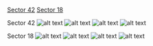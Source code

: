 [Sector 42](#sector42)
[Sector 18](#sector18)

<a name = "sector42"></a>
Sector 42
![alt text](/images/WASP-011_Sector_42/WASP-011_Sector_42_a_TimeSeries.png)
![alt text](/images/WASP-011_Sector_42/WASP-011_Sector_42_b_FoldedLightCurve.png)
![alt text](/images/WASP-011_Sector_42/WASP-011_Sector_42_b_IndividualTransitsWithFit.png)
![alt text](/images/WASP-011_Sector_42/WASP-011_Sector_42_c_TimingResiduals.png)

<a name = "sector18"></a>
Sector 18
![alt text](/images/WASP-011_Sector_18/WASP-011_Sector_18_a_TimeSeries.png)
![alt text](/images/WASP-011_Sector_18/WASP-011_Sector_18_b_FoldedLightCurve.png)
![alt text](/images/WASP-011_Sector_18/WASP-011_Sector_18_b_IndividualTransitsWithFit.png)
![alt text](/images/WASP-011_Sector_18/WASP-011_Sector_18_c_TimingResiduals.png)

